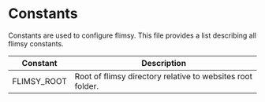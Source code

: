 # Constants

Constants are used to configure flimsy. This file provides a list describing all flimsy constants.

| Constant | Description |
| -------- | ----------- |
| FLIMSY_ROOT | Root of flimsy directory relative to websites root folder. |
